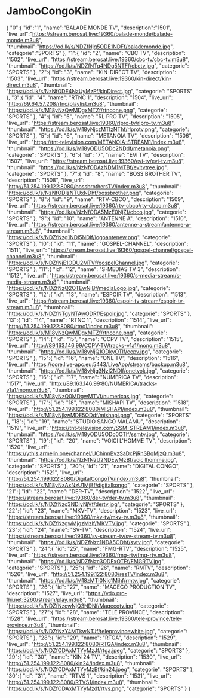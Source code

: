 # JamboCongoKin
{
  "0":{
  "id":"1",
  "name":"BALADE MONDE TV",
  "description":"1501",
  "live_url":"https://stream.berosat.live:19360/balade-monde/balade-monde.m3u8",
  "thumbnail":"https://od.lk/s/NDZfNjg5ODE1NDFf/balademonde.jpg",
  "categorie":"SPORTS"
  },
  "1":{
  "id": "2",
  "name": "CBC TV",
  "description": "1502",
  "live_url": "https://stream.berosat.live:19360/cbc-tv/cbc-tv.m3u8",
  "thumbnail": "https://od.lk/s/NDZfNTg4NDg5NTFf/cbctv.jpg",
  "categorie": "SPORTS"
  },
  "2":{
  "id": "3",
  "name": "KIN-DIRECT TV",
  "description": "1503",
  "live_url": "https://stream.berosat.live:19360/kin-direct/kin-direct.m3u8",
  "thumbnail": "https://od.lk/s/NzNfODE4NzUyMzFf/kinDirect.jpg",
  "categorie": "SPORTS"
  },
  "3":{
  "id": "4",
  "name": "RTNC 1",
  "description": "1504",
  "live_url": "http://69.64.57.208/rtnc/playlist.m3u8",
  "thumbnail": "https://od.lk/s/M18yNzQwMDgxMTZf/rtncone.png",
  "categorie": "SPORTS"
  },
  "4":{
  "id": "5",
  "name": "RL PRO TV",
  "description": "1505",
  "live_url": "https://stream.berosat.live:19360/rlpro-tv/rlpro-tv.m3u8",
  "thumbnail": "https://od.lk/s/M18yNjczMTIzNThf/rlprotv.png",
  "categorie": "SPORTS"
  },
  "5":{
  "id": "6",
  "name": "METANOIA TV",
  "description": "1506",
  "live_url": "https://tnt-television.com/METANOIA-STREAM1/index.m3u8",
  "thumbnail": "https://od.lk/s/M18yODU5ODc2NDdf/metanoia.png",
  "categorie": "SPORTS"
  },
  "6":{
  "id": "7",
  "name": "EVI TV",
  "description": "1507",
  "live_url": "https://stream.berosat.live:19360/evi-tv/evi-tv.m3u8",
  "thumbnail": "https://od.lk/s/NzNfODAzNDM1MTBf/evitvtree.jpg",
  "categorie": "SPORTS"
  },
  "7":{
  "id": "8",
  "name": "BOSS BROTHER TV",
  "description": "1508",
  "live_url": "http://51.254.199.122:8080/bossbrothersTV/index.m3u8",
  "thumbnail": "https://od.lk/s/NzNfODIzNTUxNDhf/bossbrother.png",
  "categorie": "SPORTS"
  },
  "8":{
  "id": "9",
  "name": "RTV-CBCO",
  "description": "1509",
  "live_url": "https://stream.berosat.live:19360/rtv-cbco/rtv-cbco.m3u8",
  "thumbnail": "https://od.lk/s/NzNfODA5MzE0NjZf/cbco.jpg",
  "categorie": "SPORTS"
  },
  "9":{
  "id": "10",
  "name": "ANTENNE A",
  "description": "1510",
  "live_url": "https://stream.berosat.live:19360/antenne-a-stream/antenne-a-stream.m3u8",
  "thumbnail": "https://od.lk/s/NDZfNzg1NDI5NDlf/logoantenew.png",
  "categorie": "SPORTS"
  },
  "10":{
  "id": "11",
  "name": "GOSPEL-CHANNEL",
  "description": "1511",
  "live_url": "https://stream.berosat.live:19360/gospel-channel/gospel-channel.m3u8",
  "thumbnail": "https://od.lk/s/NDZfNjE1ODU2MTVf/gospelChannel.jpg",
  "categorie": "SPORTS"
  },
  "11":{
  "id": "12",
  "name": "S-MEDIAS TV 3",
  "description": "1512",
  "live_url": "https://stream.berosat.live:19360/s-media-stream/s-media-stream.m3u8",
  "thumbnail": "https://od.lk/s/NDZfNzQ2OTEwNjBf/mediaLogo.jpg",
  "categorie": "SPORTS"
  },
  "12":{
  "id": "13",
  "name": "ESPOIR TV",
  "description": "1513",
  "live_url": "https://stream.berosat.live:19360/espoir-tv-stream/espoir-tv-stream.m3u8",
  "thumbnail": "https://od.lk/s/NDZfNTgyNTAwODRf/Espoir.jpg",
  "categorie": "SPORTS"
  },
  "13":{
  "id": "14",
  "name": "RTNC 1",
  "description": "1514",
  "live_url": "http://51.254.199.122:8080/rtnc1/index.m3u8",
  "thumbnail": "https://od.lk/s/M18yNzQwMDgxMTZf/rtncone.png",
  "categorie": "SPORTS"
  },
  "14":{
  "id": "15",
  "name": "CCPV TV",
  "description": "1515",
  "live_url": "http://89.163.146.99/CCPV-TV/tracks-v1a1/mono.m3u8",
  "thumbnail": "https://od.lk/s/M18yNjQ1ODkyOTlf/ccpv.jpg",
  "categorie": "SPORTS"
  },
  "15":{
  "id": "16",
  "name": "ONE TV",
  "description": "1516",
  "live_url": "https://core.live-apc.eu:5443/LiveApp/streams/backup.m3u8",
  "thumbnail": "https://od.lk/s/M18yNjg3NzI2NDlf/onetvok.jpg",
  "categorie": "SPORTS"
  },
  "16":{
  "id": "17",
  "name": "NUMERICA TV",
  "description": "1517",
  "live_url": "http://89.163.146.99:80/NUMERICA/tracks-v1a1/mono.m3u8",
  "thumbnail": "https://od.lk/s/M18yNzQ0MDgwMTVf/numericas.jpg",
  "categorie": "SPORTS"
  },
  "17":{
  "id": "18",
  "name": "MISHAPI TV",
  "description": "1518",
  "live_url": "http://51.254.199.122:8080/MISHAPI/index.m3u8",
  "thumbnail": "https://od.lk/s/M18yNjkwMDE5ODdf/mishapi.png",
  "categorie": "SPORTS"
  },
  "18":{
  "id": "19",
  "name": "STUDIO SANGO MALAMU",
  "description": "1519",
  "live_url": "https://tnt-television.com/SSM-STREAM1/index.m3u8",
  "thumbnail": "https://od.lk/s/M18yODU5ODc0OTlf/ssmtv.jpg",
  "categorie": "SPORTS"
  },
  "19":{
  "id": "20",
  "name": "VOICI L'HOMME TV",
  "description": "1520",
  "live_url": "https://ythls.armelin.one/channel/UChinnBvzSaDcPjRhSBqMjzQ.m3u8",
  "thumbnail": "https://od.lk/s/NzNfNzU2NDEwMzBf/voicilhomme.jpg",
  "categorie": "SPORTS"
  },
  "20":{
  "id": "21",
  "name": "DIGITAL CONGO",
  "description": "1521",
  "live_url": "http://51.254.199.122:8080/DigitalCongoTV/index.m3u8",
  "thumbnail": "https://od.lk/s/M18yNzAxNzU1MjBf/digitalkongo",
  "categorie": "SPORTS"
  },
  "21":{
  "id": "22",
  "name": "DER-TV",
  "description": "1522",
  "live_url": "https://stream.berosat.live:19360/der-tv/der-tv.m3u8",
  "thumbnail": "https://od.lk/s/NDZfNzc3NDIyNjVf/dertv.jpg",
  "categorie": "SPORTS"
  },
  "22":{
  "id": "23",
  "name": "MKV-TV",
  "description": "1523",
  "live_url": "https://stream.berosat.live:19360/mkv-tv/mkv-tv.m3u8",
  "thumbnail": "https://od.lk/s/NDZfNzgwMjgzMzlf/MKVTV.jpg",
  "categorie": "SPORTS"
  },
  "23":{
  "id": "24",
  "name": "SV-TV",
  "description": "1524",
  "live_url": "https://stream.berosat.live:19360/sv-stream-tv/sv-stream-tv.m3u8",
  "thumbnail": "https://od.lk/s/NDZfNzc1NDA5ODhf/svtv.jpg",
  "categorie": "SPORTS"
  },
  "24":{
  "id": "25",
  "name": "FMG-RTV",
  "description": "1525",
  "live_url": "https://stream.berosat.live:19360/fmg-rtv/fmg-rtv.m3u8",
  "thumbnail": "https://od.lk/s/NDZfNzc3ODExOTFf/FMGRTV.jpg",
  "categorie": "SPORTS"
  },
  "25":{
  "id": "26",
  "name": "RMTV",
  "description": "1526",
  "live_url": "http://51.254.199.122:8080/resTV/index.m3u8",
  "thumbnail": "https://od.lk/s/M18zMTI0Njc1Mjhf/rmtv.jpg",
  "categorie": "SPORTS"
  },
  "26":{
  "id": "27",
  "name": "MAGECO PRODUCTION TV",
  "description": "1527",
  "live_url": "https://vdo.pro-fhi.net:3260/stream/play.m3u8",
  "thumbnail": "https://od.lk/s/NDZfNzcwNjQ3NDNf/Magecotv.jpg",
  "categorie": "SPORTS"
  },
  "27":{
  "id": "28",
  "name": "TELE PROVINCE",
  "description": "1528",
  "live_url": "https://stream.berosat.live:19360/tele-province/tele-province.m3u8",
  "thumbnail": "https://od.lk/s/NDZfNzY4MTkwNTJf/teleprovincewhite.jpg",
  "categorie": "SPORTS"
  },
  "28":{
  "id": "29",
  "name": "RTGA",
  "description": "1529",
  "live_url": "http://51.254.199.122:8080/RTGA/index.m3u8",
  "thumbnail": "https://od.lk/s/NDZfODAxMTYyMzJf/rtga.jpeg",
  "categorie": "SPORTS"
  },
  "29":{
  "id": "30",
  "name": "KIN 24 TV",
  "description": "1530",
  "live_url": "http://51.254.199.122:8080/kin24/index.m3u8",
  "thumbnail": "https://od.lk/s/NDZfODAxMTYyMzBf/kin24.jpeg",
  "categorie": "SPORTS"
  },
  "30":{
  "id": "31",
  "name": "RTVS 1",
  "description": "1531",
  "live_url": "http://51.254.199.122:8080/RTVS1/index.m3u8",
  "thumbnail": "https://od.lk/s/NDZfODAxMTYyMzdf/rtvs.png",
  "categorie": "SPORTS"
  }
}
